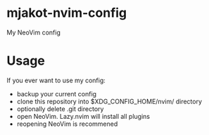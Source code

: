 # mjakot-nvim-config
My NeoVim config

# Usage
If you ever want to use my config:
- backup your current config
- clone this repository into $XDG_CONFIG_HOME/nvim/ directory
- optionally delete .git directory
- open NeoVim. Lazy.nvim will install all plugins
- reopening NeoVim is recommened

